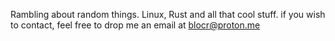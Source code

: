 ---
---
Rambling about random things. Linux, Rust and all that cool stuff.
if you wish to contact, feel free to drop me an email at
    [blocr@proton.me](mailto:blocr@pronton.me)
